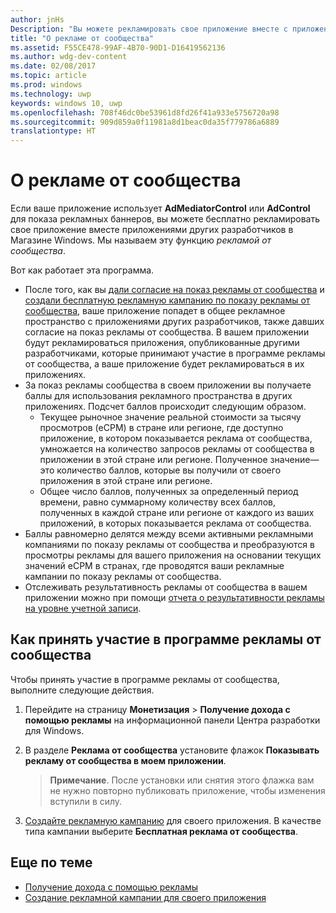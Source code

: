 ```yaml
---
author: jnHs
Description: "Вы можете рекламировать свое приложение вместе с приложениями, опубликованными другими разработчиками. Мы называем эту функцию рекламой от сообщества."
title: "О рекламе от сообщества"
ms.assetid: F55CE478-99AF-4B70-90D1-D16419562136
ms.author: wdg-dev-content
ms.date: 02/08/2017
ms.topic: article
ms.prod: windows
ms.technology: uwp
keywords: windows 10, uwp
ms.openlocfilehash: 708f46dc0be53961d8fd26f41a933e5756720a98
ms.sourcegitcommit: 909d859a0f11981a8d1beac0da35f779786a6889
translationtype: HT
---
```

# <a name="about-community-ads"></a>О рекламе от сообщества

Если ваше приложение использует **AdMediatorControl** или **AdControl** для показа рекламных баннеров, вы можете бесплатно рекламировать свое приложение вместе приложениями других разработчиков в Магазине Windows. Мы называем эту функцию *рекламой от сообщества*.  

Вот как работает эта программа.

* После того, как вы [дали согласие на показ рекламы от сообщества](#how-to-opt-in-to-community-ads) и [создали бесплатную рекламную кампанию по показу рекламы от сообщества](create-an-ad-campaign-for-your-app.md), ваше приложение попадет в общее рекламное пространство с приложениями других разработчиков, также давших согласие на показ рекламы от сообщества. В вашем приложении будут рекламироваться приложения, опубликованные другими разработчиками, которые принимают участие в программе рекламы от сообщества, а ваше приложение будет рекламироваться в их приложениях.
* За показ рекламы сообщества в своем приложении вы получаете баллы для использования рекламного пространства в других приложениях. Подсчет баллов происходит следующим образом.
  * Текущее рыночное значение реальной стоимости за тысячу просмотров (eCPM) в стране или регионе, где доступно приложение, в котором показывается реклама от сообщества, умножается на количество запросов рекламы от сообщества в приложении в этой стране или регионе. Полученное значение— это количество баллов, которые вы получили от своего приложения в этой стране или регионе.
  * Общее число баллов, полученных за определенный период времени, равно суммарному количеству всех баллов, полученных в каждой стране или регионе от каждого из ваших приложений, в которых показывается реклама от сообщества.
* Баллы равномерно делятся между всеми активными рекламными компаниями по показу рекламы от сообщества и преобразуются в просмотры рекламы для вашего приложения на основании текущих значений eCPM в странах, где проводятся ваши рекламные кампании по показу рекламы от сообщества.
* Отслеживать результативность рекламы от сообщества в вашем приложении можно при помощи [отчета о результативности рекламы на уровне учетной записи](advertising-performance-report.md#account-level-advertising-performance-report).

## <a name="how-to-opt-in-to-community-ads"></a>Как принять участие в программе рекламы от сообщества

Чтобы принять участие в программе рекламы от сообщества, выполните следующие действия.

1. Перейдите на страницу **Монетизация** &gt; **Получение дохода с помощью рекламы** на информационной панели Центра разработки для Windows.
2. В разделе **Реклама от сообщества** установите флажок **Показывать рекламу от сообщества в моем приложении**.
   > **Примечание**. После установки или снятия этого флажка вам не нужно повторно публиковать приложение, чтобы изменения вступили в силу.

3. [Создайте рекламную кампанию](create-an-ad-campaign-for-your-app.md) для своего приложения. В качестве типа кампании выберите **Бесплатная реклама от сообщества**.


## <a name="related-topics"></a>Еще по теме

* [Получение дохода с помощью рекламы](monetize-with-ads.md)
* [Создание рекламной кампании для своего приложения](create-an-ad-campaign-for-your-app.md)
